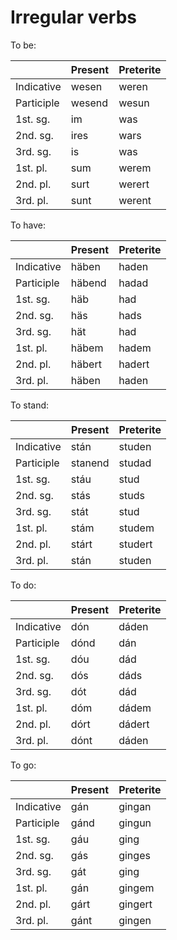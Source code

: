 # Irregular verbs

To be:

|            | Present | Preterite |
| ---------- | ------- | --------- |
| Indicative | wesen   | weren     |
| Participle | wesend  | wesun     |
| 1st. sg.   | im      | was       |
| 2nd. sg.   | ires    | wars      |
| 3rd. sg.   | is      | was       |
| 1st. pl.   | sum     | werem     |
| 2nd. pl.   | surt    | werert    |
| 3rd. pl.   | sunt    | werent    |

To have:

|            | Present | Preterite |
| ---------- | ------- | --------- |
| Indicative | häben   | haden     |
| Participle | häbend  | hadad     |
| 1st. sg.   | häb     | had       |
| 2nd. sg.   | häs     | hads      |
| 3rd. sg.   | hät     | had       |
| 1st. pl.   | häbem   | hadem     |
| 2nd. pl.   | häbert  | hadert    |
| 3rd. pl.   | häben   | haden     |

To stand:

|            | Present | Preterite |
| ---------- | ------- | --------- |
| Indicative | stán    | studen    |
| Participle | stanend | studad    |
| 1st. sg.   | stáu    | stud      |
| 2nd. sg.   | stás    | studs     |
| 3rd. sg.   | stát    | stud      |
| 1st. pl.   | stám    | studem    |
| 2nd. pl.   | stárt   | studert   |
| 3rd. pl.   | stán    | studen    |

To do:

|            | Present | Preterite |
| ---------- | ------- | --------- |
| Indicative | dón     | dáden     |
| Participle | dónd    | dán       |
| 1st. sg.   | dóu     | dád       |
| 2nd. sg.   | dós     | dáds      |
| 3rd. sg.   | dót     | dád       |
| 1st. pl.   | dóm     | dádem     |
| 2nd. pl.   | dórt    | dádert    |
| 3rd. pl.   | dónt    | dáden     |

To go:

|            | Present | Preterite |
| ---------- | ------- | --------- |
| Indicative | gán     | gingan    |
| Participle | gánd    | gingun    |
| 1st. sg.   | gáu     | ging      |
| 2nd. sg.   | gás     | ginges    |
| 3rd. sg.   | gát     | ging      |
| 1st. pl.   | gán     | gingem    |
| 2nd. pl.   | gárt    | gingert   |
| 3rd. pl.   | gánt    | gingen    |
